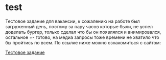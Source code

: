 # test
Тестовое задание для вакансии, к сожалению на работе был загруженный день, поэтому за пару часов которые были, не успел доделать бургер, только сделал что бы он появлялся и анимировался, остальное +- готово, на медиа запросы тоже времени не хватило что бы пройтись по всем.
По ссылке ниже можно ознакомиться с сайтом:

[Тестовое задание](https://pepasso.github.io/test/public/)
